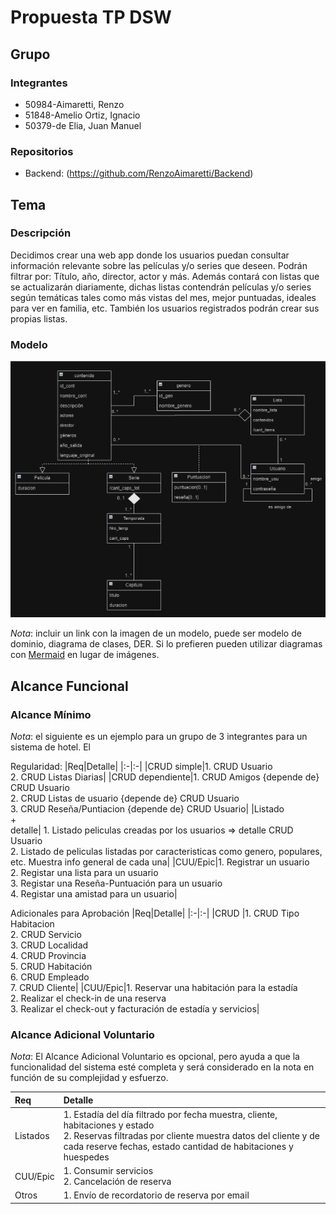 # Propuesta TP DSW

## Grupo
### Integrantes
* 50984-Aimaretti, Renzo
* 51848-Amelio Ortiz, Ignacio
* 50379-de Elia, Juan Manuel

### Repositorios
* Backend: (https://github.com/RenzoAimaretti/Backend)


## Tema
### Descripción
Decidimos crear una web app donde los usuarios puedan consultar información relevante sobre las películas y/o series que deseen. Podrán filtrar por: Título, año, director, actor y más. Además contará con listas que se actualizarán diariamente, dichas listas contendrán películas y/o series según temáticas tales como más vistas del mes, mejor puntuadas, ideales para ver en familia, etc. También los usuarios registrados podrán crear sus propias listas.

### Modelo
![imagen del modelo de dominio](./MD.png)

*Nota*: incluir un link con la imagen de un modelo, puede ser modelo de dominio, diagrama de clases, DER. Si lo prefieren pueden utilizar diagramas con [Mermaid](https://mermaid.js.org) en lugar de imágenes.

## Alcance Funcional 

### Alcance Mínimo

*Nota*: el siguiente es un ejemplo para un grupo de 3 integrantes para un sistema de hotel. El 

Regularidad:
|Req|Detalle|
|:-|:-|
|CRUD simple|1. CRUD Usuario<br>2. CRUD Listas Diarias|
|CRUD dependiente|1. CRUD Amigos {depende de} CRUD Usuario<br>2. CRUD Listas de usuario {depende de} CRUD Usuario<br>3. CRUD Reseña/Puntiacion {depende de} CRUD Usuario|
|Listado<br>+<br>detalle| 1. Listado peliculas creadas por los usuarios => detalle CRUD Usuario<br> 2. Listado de peliculas listadas por caracteristicas como genero, populares, etc. Muestra info general de cada una|
|CUU/Epic|1. Registrar un usuario<br>2. Registar una lista para un usuario<br>3. Registar una Reseña-Puntuación para un usuario<br>4. Registar una amistad para un usuario|


Adicionales para Aprobación
|Req|Detalle|
|:-|:-|
|CRUD |1. CRUD Tipo Habitacion<br>2. CRUD Servicio<br>3. CRUD Localidad<br>4. CRUD Provincia<br>5. CRUD Habitación<br>6. CRUD Empleado<br>7. CRUD Cliente|
|CUU/Epic|1. Reservar una habitación para la estadía<br>2. Realizar el check-in de una reserva<br>3. Realizar el check-out y facturación de estadía y servicios|


### Alcance Adicional Voluntario

*Nota*: El Alcance Adicional Voluntario es opcional, pero ayuda a que la funcionalidad del sistema esté completa y será considerado en la nota en función de su complejidad y esfuerzo.

|Req|Detalle|
|:-|:-|
|Listados |1. Estadía del día filtrado por fecha muestra, cliente, habitaciones y estado <br>2. Reservas filtradas por cliente muestra datos del cliente y de cada reserve fechas, estado cantidad de habitaciones y huespedes|
|CUU/Epic|1. Consumir servicios<br>2. Cancelación de reserva|
|Otros|1. Envío de recordatorio de reserva por email|

